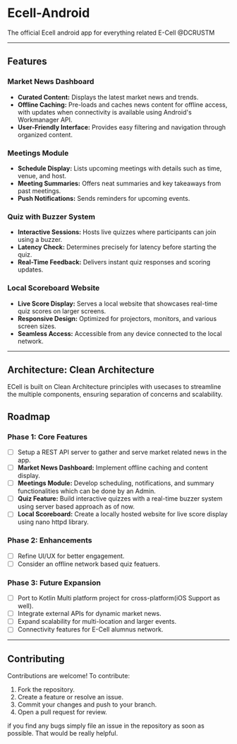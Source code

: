 # Ecell-Android
The official Ecell android app for everything related E-Cell @DCRUSTM

---

## Features

### Market News Dashboard
- **Curated Content:** Displays the latest market news and trends.
- **Offline Caching:** Pre-loads and caches news content for offline access, with updates when connectivity is available using Android's Workmanager API.
- **User-Friendly Interface:** Provides easy filtering and navigation through organized content.

### Meetings Module
- **Schedule Display:** Lists upcoming meetings with details such as time, venue, and host.
- **Meeting Summaries:** Offers neat summaries and key takeaways from past meetings.
- **Push Notifications:** Sends reminders for upcoming events.

### Quiz with Buzzer System
- **Interactive Sessions:** Hosts live quizzes where participants can join using a buzzer.
- **Latency Check:** Determines precisely for latency before starting the quiz.
- **Real-Time Feedback:** Delivers instant quiz responses and scoring updates.

### Local Scoreboard Website
- **Live Score Display:** Serves a local website that showcases real-time quiz scores on larger screens.
- **Responsive Design:** Optimized for projectors, monitors, and various screen sizes.
- **Seamless Access:** Accessible from any device connected to the local network.

---

## Architecture: Clean Architecture

ECell is built on Clean Architecture principles with usecases to streamline the multiple components, ensuring separation of concerns and scalability.

## Roadmap

### Phase 1: Core Features
- [ ] Setup a REST API server to gather and serve market related news in the app.
- [ ] **Market News Dashboard:** Implement offline caching and content display.
- [ ] **Meetings Module:** Develop scheduling, notifications, and summary functionalities which can be done by an Admin.
- [ ] **Quiz Feature:** Build interactive quizzes with a real-time buzzer system using server based approach as of now.
- [ ] **Local Scoreboard:** Create a locally hosted website for live score display using nano httpd library.

### Phase 2: Enhancements
- [ ] Refine UI/UX for better engagement.
- [ ] Consider an offline network based quiz featuers.

### Phase 3: Future Expansion
- [ ] Port to Kotlin Multi platform project for cross-platform(iOS Support as well).
- [ ] Integrate external APIs for dynamic market news.
- [ ] Expand scalability for multi-location and larger events.
- [ ] Connectivity features for E-Cell alumnus network.

---

## Contributing

Contributions are welcome! To contribute:

1. Fork the repository.
2. Create a feature or resolve an issue.
3. Commit your changes and push to your branch.
4. Open a pull request for review.

if you find any bugs simply file an issue in the repository as soon as possible. That would be really helpful.


